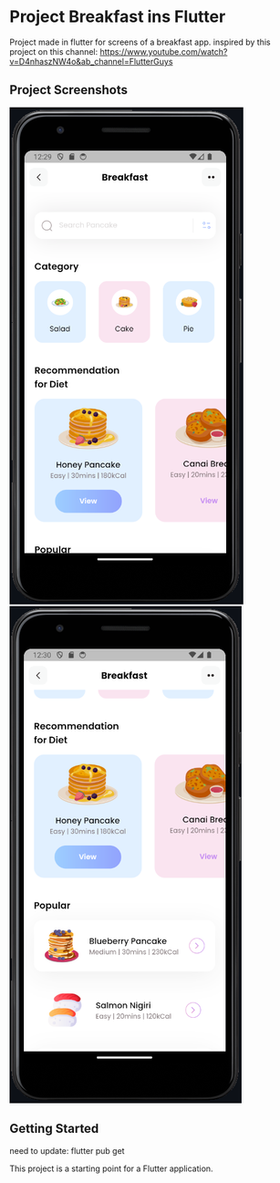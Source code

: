 # Project Breakfast ins Flutter

Project made in flutter for screens of a breakfast app.
inspired by this project on this channel: https://www.youtube.com/watch?v=D4nhaszNW4o&ab_channel=FlutterGuys

## Project Screenshots

 <img src="/assets/fotos_do_projeto/photo_1.png">

 <img src="/assets/fotos_do_projeto/photo_2.png">

## Getting Started

need to update: flutter pub get

This project is a starting point for a Flutter application.